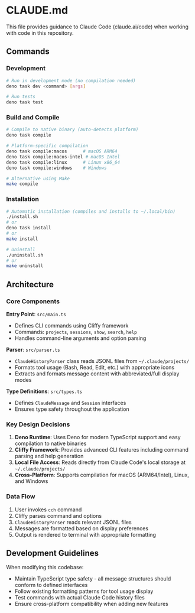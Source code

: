 # CLAUDE.md

This file provides guidance to Claude Code (claude.ai/code) when working with code in this repository.

## Commands

### Development
```bash
# Run in development mode (no compilation needed)
deno task dev <command> [args]

# Run tests
deno task test
```

### Build and Compile
```bash
# Compile to native binary (auto-detects platform)
deno task compile

# Platform-specific compilation
deno task compile:macos      # macOS ARM64
deno task compile:macos-intel # macOS Intel
deno task compile:linux      # Linux x86_64
deno task compile:windows    # Windows

# Alternative using Make
make compile
```

### Installation
```bash
# Automatic installation (compiles and installs to ~/.local/bin)
./install.sh
# or
deno task install
# or
make install

# Uninstall
./uninstall.sh
# or
make uninstall
```

## Architecture

### Core Components

**Entry Point**: `src/main.ts`
- Defines CLI commands using Cliffy framework
- Commands: `projects`, `sessions`, `show`, `search`, `help`
- Handles command-line arguments and option parsing

**Parser**: `src/parser.ts`
- `ClaudeHistoryParser` class reads JSONL files from `~/.claude/projects/`
- Formats tool usage (Bash, Read, Edit, etc.) with appropriate icons
- Extracts and formats message content with abbreviated/full display modes

**Type Definitions**: `src/types.ts`
- Defines `ClaudeMessage` and `Session` interfaces
- Ensures type safety throughout the application

### Key Design Decisions

1. **Deno Runtime**: Uses Deno for modern TypeScript support and easy compilation to native binaries
2. **Cliffy Framework**: Provides advanced CLI features including command parsing and help generation
3. **Local File Access**: Reads directly from Claude Code's local storage at `~/.claude/projects/`
4. **Cross-Platform**: Supports compilation for macOS (ARM64/Intel), Linux, and Windows

### Data Flow

1. User invokes `cch` command
2. Cliffy parses command and options
3. `ClaudeHistoryParser` reads relevant JSONL files
4. Messages are formatted based on display preferences
5. Output is rendered to terminal with appropriate formatting

## Development Guidelines

When modifying this codebase:
- Maintain TypeScript type safety - all message structures should conform to defined interfaces
- Follow existing formatting patterns for tool usage display
- Test commands with actual Claude Code history files
- Ensure cross-platform compatibility when adding new features